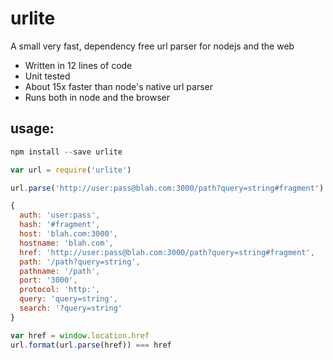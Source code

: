 # urlite
A small very fast, dependency free url parser for nodejs and the web

- Written in 12 lines of code
- Unit tested
- About 15x faster than node's native url parser
- Runs both in node and the browser

## usage:
```js
npm install --save urlite

var url = require('urlite')

url.parse('http://user:pass@blah.com:3000/path?query=string#fragment')

{
  auth: 'user:pass',
  hash: '#fragment',
  host: 'blah.com:3000',
  hostname: 'blah.com',
  href: 'http://user:pass@blah.com:3000/path?query=string#fragment',
  path: '/path?query=string',
  pathname: '/path',
  port: '3000',
  protocol: 'http:',
  query: 'query=string',
  search: '?query=string'
}

var href = window.location.href
url.format(url.parse(href)) === href
```
